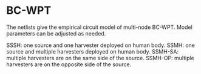 # BC-WPT
The netlists give the empirical circuit model of multi-node BC-WPT. Model parameters can be adjusted as needed.

SSSH: one source and one harvester deployed on human body.
SSMH: one source and multiple harvesters deployed on human body.
SSMH-SA: multiple harvesters are on the same side of the source.
SSMH-OP: multiple harvesters are on the opposite side of the source.
